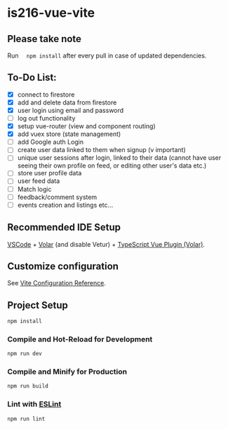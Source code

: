 # is216-vue-vite

## Please take note
Run ``` 
npm install``` after every pull in case of updated dependencies.
## To-Do List:
- [x] connect to firestore
- [x] add and delete data from firestore
- [x] user login using email and password
- [ ] log out functionality
- [x] setup vue-router (view and component routing)
- [x] add vuex store (state management)
- [ ] add Google auth Login
- [ ] create user data linked to them when signup (v important)
- [ ] unique user sessions after login, linked to their data (cannot have user seeing their own profile on feed, or editing other user's data etc.)
- [ ] store user profile data
- [ ] user feed data
- [ ] Match logic
- [ ] feedback/comment system
- [ ] events creation and listings
etc...

## Recommended IDE Setup

[VSCode](https://code.visualstudio.com/) + [Volar](https://marketplace.visualstudio.com/items?itemName=Vue.volar) (and disable Vetur) + [TypeScript Vue Plugin (Volar)](https://marketplace.visualstudio.com/items?itemName=Vue.vscode-typescript-vue-plugin).

## Customize configuration

See [Vite Configuration Reference](https://vitejs.dev/config/).

## Project Setup

```sh
npm install
```

### Compile and Hot-Reload for Development

```sh
npm run dev
```

### Compile and Minify for Production

```sh
npm run build
```

### Lint with [ESLint](https://eslint.org/)

```sh
npm run lint
```
